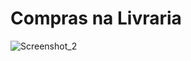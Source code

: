 # Compras na Livraria
![Screenshot_2](https://user-images.githubusercontent.com/61061322/232867535-085f6b1f-05bc-439d-a934-393d80ab8b67.png)
